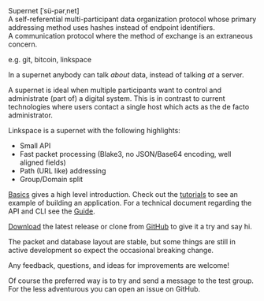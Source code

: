 <div class="definition">
Supernet  [ˈsü-pərˌnet]<br>
A self-referential multi-participant data organization protocol whose primary
addressing method uses hashes instead of endpoint identifiers.<br>
A communication protocol where the method of exchange is an extraneous concern.<br>

e.g. git, bitcoin, linkspace
</div>

In a supernet anybody can talk _about_ data, instead of talking _at_ a server.

A supernet is ideal when multiple participants want to control and administrate (part of) a digital system.
This is in contrast to current technologies where users contact a single host which acts as the de facto administrator.

Linkspace is a supernet with the following highlights:

- Small API
- Fast packet processing (Blake3, no JSON/Base64 encoding, well aligned fields)
- Path (URL like) addressing
- Group/Domain split

[Basics](./basics.html) gives a high level introduction.
Check out the [tutorials](./docs/tutorial/index.html) to see an example of building an application.
For a technical document regarding the API and CLI see the [Guide](./docs/guide/index.html).

[Download](https://github.com/AntonSol919/linkspace/releases) the latest release or clone from [GitHub](https://github.com/AntonSol919/linkspace)
to give it a try and say hi.

The packet and database layout are stable, but some things are still in active development so expect the occasional breaking change.

Any feedback, questions, and ideas for improvements are welcome!

Of course the preferred way is to try and send a message to the test group.
For the less adventurous you can open an issue on GitHub.
